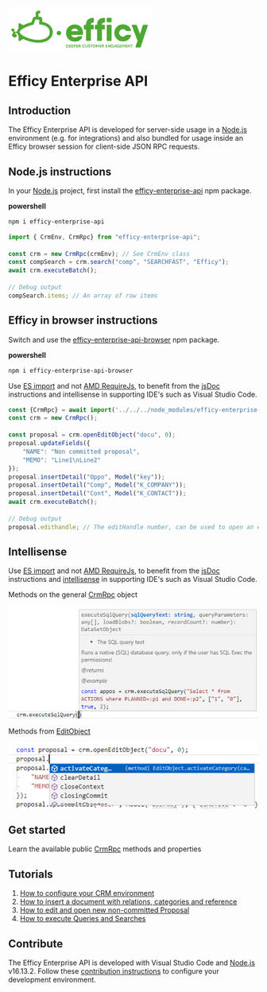 <img src="https://raw.githubusercontent.com/Pauwris/efficy-enterprise-api/master/assets/efficy-crm-logo.svg" style="width:18rem">

# Efficy Enterprise API

## Introduction

The Efficy Enterprise API is developed for server-side usage in a [Node.js](https://nodejs.org/en/) environment (e.g. for integrations) and also bundled for usage inside an Efficy browser session for client-side JSON RPC requests.

## Node.js instructions

In your [Node.js](https://nodejs.org/en/) project, first install the [efficy-enterprise-api](https://www.npmjs.com/package/efficy-enterprise-api) npm package.

**powershell**
```powershell
npm i efficy-enterprise-api
```

```javascript
import { CrmEnv, CrmRpc} from "efficy-enterprise-api";

const crm = new CrmRpc(crmEnv); // See CrmEnv class
const compSearch = crm.search("comp", "SEARCHFAST", "Efficy");
await crm.executeBatch();

// Debug output
compSearch.items; // An array of row items
```

## Efficy in browser instructions

Switch and use the [efficy-enterprise-api-browser](https://www.npmjs.com/package/efficy-enterprise-api-browser) npm package.

**powershell**
```powershell
npm i efficy-enterprise-api-browser
```
Use [ES import](https://developer.mozilla.org/en-US/docs/Web/JavaScript/Reference/Statements/import) and not [AMD RequireJs](https://requirejs.org/docs/whyamd.html), to benefit from the [jsDoc](https://jsdoc.app/) instructions and intellisense in supporting IDE's such as Visual Studio Code.

```javascript
const {CrmRpc} = await import('../../../node_modules/efficy-enterprise-api-browser/es.js');
const crm = new CrmRpc();

const proposal = crm.openEditObject("docu", 0);
proposal.updateFields({
	"NAME": "Non committed proposal",
	"MEMO": "Line1\nLine2"
});
proposal.insertDetail("Oppo", Model("key"));
proposal.insertDetail("Comp", Model("K_COMPANY"));
proposal.insertDetail("Cont", Model("K_CONTACT"));
await crm.executeBatch();

// Debug output
proposal.edithandle; // The editHandle number, can be used to open an edit page
```

## Intellisense

Use [ES import](https://developer.mozilla.org/en-US/docs/Web/JavaScript/Reference/Statements/import) and not [AMD RequireJs](https://requirejs.org/docs/whyamd.html), to benefit from the [jsDoc](https://jsdoc.app/) instructions and [intellisense](https://code.visualstudio.com/docs/languages/javascript#_intellisense
) in supporting IDE's such as Visual Studio Code.

Methods on the general [CrmRpc](CrmRpc.html) object

![](assets/intellisense2.PNG)

Methods from [EditObject](EditObject.html)

![](assets/intellisense1.PNG)

## Get started

Learn the available public [CrmRpc](CrmRpc.html) methods and properties

## Tutorials

1. [How to configure your CRM environment](tutorial-CRM%20Environment.html)
2. [How to insert a document with relations, categories and reference](tutorial-Insert%20document.html)
3. [How to edit and open new non-committed Proposal](tutorial-Edit%20new%20proposal.html)
4. [How to execute Queries and Searches](tutorial-Execute%20Queries%20and%20Searches.html)

## Contribute

The Efficy Enterprise API is developed with Visual Studio Code and [Node.js](https://nodejs.org/en/) v16.13.2.
Follow these [contribution instructions](tutorial-Contribute.html) to configure your development environment.
